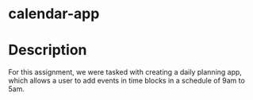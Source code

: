 # calendar-app

# Description

For this assignment, we were tasked with creating a daily planning app, which allows a user to add events in time blocks in a schedule of 9am to 5am. 